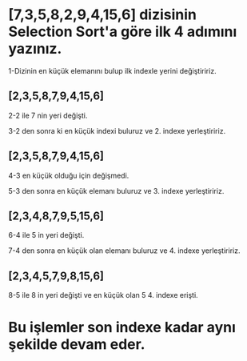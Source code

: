 # [7,3,5,8,2,9,4,15,6] dizisinin Selection Sort'a göre ilk 4 adımını yazınız.

1-Dizinin en küçük elemanını bulup ilk indexle yerini değiştiririz.
## [2,3,5,8,7,9,4,15,6]
2-2 ile 7 nin yeri değişti. 

3-2 den sonra ki en küçük indexi buluruz ve 2. indexe yerleştiririz.
## [2,3,5,8,7,9,4,15,6]
4-3 en küçük olduğu için değişmedi.

5-3 den sonra en küçük elemanı buluruz ve 3. indexe yerleştiririz.
## [2,3,4,8,7,9,5,15,6]
6-4 ile 5 in yeri değişti.

7-4 den sonra en küçük olan elemanı buluruz ve 4. indexe yerleştiririz.
## [2,3,4,5,7,9,8,15,6]
8-5 ile 8 in yeri değişti ve en küçük olan 5 4. indexe erişti.

# Bu işlemler son indexe kadar aynı şekilde devam eder.